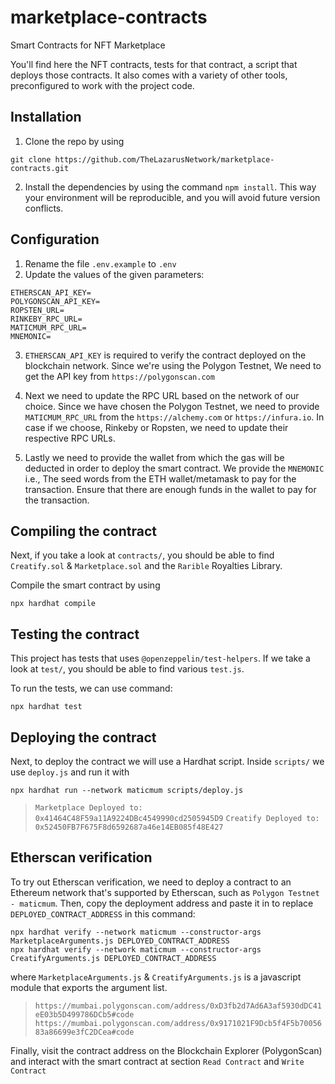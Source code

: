 # marketplace-contracts
Smart Contracts for NFT Marketplace 

You'll find here the NFT contracts, tests for that contract, a script that deploys those contracts. It also comes with a variety of other tools, preconfigured to work with the project code.

## Installation
1. Clone the repo by using 
```shell
git clone https://github.com/TheLazarusNetwork/marketplace-contracts.git
```
2. Install the dependencies by using the command `npm install`.
   This way your environment will be reproducible, and you will avoid future version conflicts.

## Configuration
1. Rename the file `.env.example` to `.env`
2. Update the values of the given parameters:
```shell
ETHERSCAN_API_KEY=
POLYGONSCAN_API_KEY=
ROPSTEN_URL=
RINKEBY_RPC_URL=
MATICMUM_RPC_URL=
MNEMONIC=
```
3. `ETHERSCAN_API_KEY` is required to verify the contract deployed on the blockchain network. Since we're using the Polygon Testnet, We need to get the API key from ```https://polygonscan.com```

4. Next we need to update the RPC URL based on the network of our choice. Since we have chosen the Polygon Testnet, we need to provide `MATICMUM_RPC_URL` from 
the `https://alchemy.com` or `https://infura.io`. In case if we choose, Rinkeby or Ropsten, we need to update their respective RPC URLs. 

5. Lastly we need to provide the wallet from which the gas will be deducted in order to deploy the smart contract. We provide the `MNEMONIC` i.e., The seed words from the ETH wallet/metamask to pay for the transaction. Ensure that there are enough funds in the wallet to pay for the transaction.

## Compiling the contract
Next, if you take a look at `contracts/`, you should be able to find `Creatify.sol` & `Marketplace.sol` and the `Rarible` Royalties Library.

Compile the smart contract by using 
```shell
npx hardhat compile
```

## Testing the contract
This project has tests that uses `@openzeppelin/test-helpers`. If we take a look at `test/`, you should be able to find various `test.js`.

To run the tests, we can use command:
```shell
npx hardhat test
```

## Deploying the contract
Next, to deploy the contract we will use a Hardhat script. Inside `scripts/` we use `deploy.js` and run it with 
```shell
npx hardhat run --network maticmum scripts/deploy.js
```
> `Marketplace Deployed to: 0x41464C48F59a11A9224DBc4549990cd2505945D9`
> `Creatify Deployed to: 0x52450FB7F675F8d6592687a46e14EB085f48E427`

## Etherscan verification

To try out Etherscan verification, we need to deploy a contract to an Ethereum network that's supported by Etherscan, such as `Polygon Testnet - maticmum`.
Then, copy the deployment address and paste it in to replace `DEPLOYED_CONTRACT_ADDRESS` in this command:

```shell
npx hardhat verify --network maticmum --constructor-args MarketplaceArguments.js DEPLOYED_CONTRACT_ADDRESS
npx hardhat verify --network maticmum --constructor-args CreatifyArguments.js DEPLOYED_CONTRACT_ADDRESS
```
where `MarketplaceArguments.js` & `CreatifyArguments.js` is a javascript module that exports the argument list.

> `https://mumbai.polygonscan.com/address/0xD3fb2d7Ad6A3af5930dDC41eE03b5D499786DCb5#code`
> `https://mumbai.polygonscan.com/address/0x9171021F9Dcb5f4F5b7005683a86699e3fC2DCea#code`

Finally, visit the contract address on the Blockchain Explorer (PolygonScan) and interact with the smart contract at section `Read Contract` and `Write Contract`
